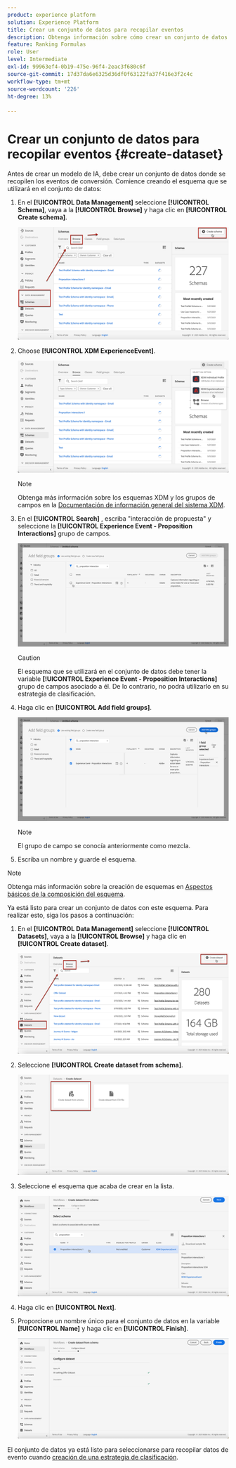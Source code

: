 ```yaml
---
product: experience platform
solution: Experience Platform
title: Crear un conjunto de datos para recopilar eventos
description: Obtenga información sobre cómo crear un conjunto de datos para recopilar eventos
feature: Ranking Formulas
role: User
level: Intermediate
exl-id: 99963ef4-0b19-475e-96f4-2eac3f680c6f
source-git-commit: 17d37da6e6325d36df0f63122fa37f416e3f2c4c
workflow-type: tm+mt
source-wordcount: '226'
ht-degree: 13%

---
```


# Crear un conjunto de datos para recopilar eventos {#create-dataset}

Antes de crear un modelo de IA, debe crear un conjunto de datos donde se recopilen los eventos de conversión. Comience creando el esquema que se utilizará en el conjunto de datos:

1. En el **[!UICONTROL Data Management]** seleccione **[!UICONTROL Schema]**, vaya a la **[!UICONTROL Browse]** y haga clic en **[!UICONTROL Create schema]**.

   ![](../assets/ai-ranking-create-schema.png)

1. Choose **[!UICONTROL XDM ExperienceEvent]**.

   ![](../assets/ai-ranking-xdm-event.png)

   >[!NOTE]
   >
   >    Obtenga más información sobre los esquemas XDM y los grupos de campos en la [Documentación de información general del sistema XDM](https://experienceleague.adobe.com/docs/experience-platform/xdm/home.html?lang=es).


1. En el **[!UICONTROL Search]** , escriba &quot;interacción de propuesta&quot; y seleccione la **[!UICONTROL Experience Event - Proposition Interactions]** grupo de campos.

   ![](../assets/ai-ranking-proposition-interactions.png)

   >[!CAUTION]
   >
   >    El esquema que se utilizará en el conjunto de datos debe tener la variable **[!UICONTROL Experience Event - Proposition Interactions]** grupo de campos asociado a él. De lo contrario, no podrá utilizarlo en su estrategia de clasificación.

1. Haga clic en **[!UICONTROL Add field groups]**.

   ![](../assets/ai-ranking-add-field-group.png)

   >[!NOTE]
   >El grupo de campo se conocía anteriormente como mezcla.

1. Escriba un nombre y guarde el esquema.<!--How do you edit the fields in this new schema? Examples?-->

>[!NOTE]
>
>    Obtenga más información sobre la creación de esquemas en [Aspectos básicos de la composición del esquema](https://experienceleague.adobe.com/docs/experience-platform/xdm/schema/composition.html?lang=en#understanding-schemas).

Ya está listo para crear un conjunto de datos con este esquema. Para realizar esto, siga los pasos a continuación:

1. En el **[!UICONTROL Data Management]** seleccione **[!UICONTROL Datasets]**, vaya a la **[!UICONTROL Browse]** y haga clic en **[!UICONTROL Create dataset]**.

   ![](../assets/ai-ranking-create-dataset.png)

1. Seleccione **[!UICONTROL Create dataset from schema]**.

   ![](../assets/ai-ranking-create-dataset-from-schema.png)

1. Seleccione el esquema que acaba de crear en la lista.

   ![](../assets/ai-ranking-dataset-select-schema.png)

1. Haga clic en **[!UICONTROL Next]**.

1. Proporcione un nombre único para el conjunto de datos en la variable **[!UICONTROL Name]** y haga clic en **[!UICONTROL Finish]**.

   ![](../assets/ai-ranking-dataset-name.png)

El conjunto de datos ya está listo para seleccionarse para recopilar datos de evento cuando [creación de una estrategia de clasificación](#create-ranking-strategy).
